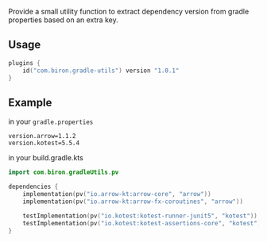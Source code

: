 Provide a small utility function to extract dependency version from gradle properties based on an extra key.

## Usage
```kotlin
plugins {
	id("com.biron.gradle-utils") version "1.0.1"
}
```

## Example

in your `gradle.properties`
```properties
version.arrow=1.1.2
version.kotest=5.5.4
```

in your build.gradle.kts
```kotlin
import com.biron.gradleUtils.pv

dependencies {
	implementation(pv("io.arrow-kt:arrow-core", "arrow"))
	implementation(pv("io.arrow-kt:arrow-fx-coroutines", "arrow"))

	testImplementation(pv("io.kotest:kotest-runner-junit5", "kotest"))
	testImplementation(pv("io.kotest:kotest-assertions-core", "kotest"))
}
```
